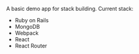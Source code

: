A basic demo app for stack building. Current stack:
* Ruby on Rails
* MongoDB
* Webpack
* React
* React Router
